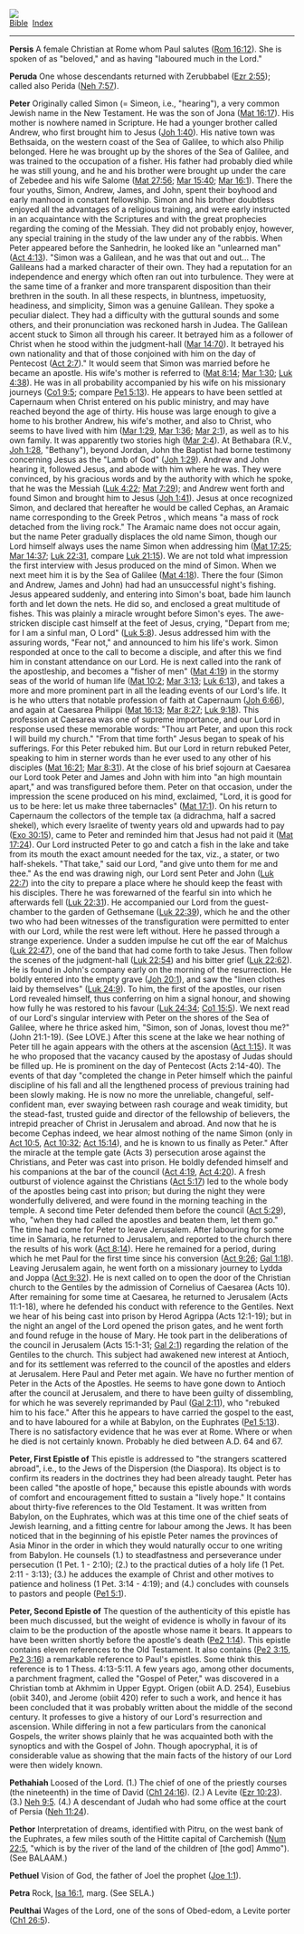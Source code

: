 [![](../../cdshop/ithlogo.png)](../../index)  
[Bible](../index)  [Index](index) 

------------------------------------------------------------------------

<span id="000">**Persis**</span> A female Christian at Rome whom Paul
salutes ([Rom 16:12](../kjv/rom016.htm#012)). She is spoken of as
"beloved," and as having "laboured much in the Lord."

<span id="001">**Peruda**</span> One whose descendants returned with
Zerubbabel ([Ezr 2:55](../kjv/ezr002.htm#055)); called also Perida ([Neh
7:57](../kjv/neh007.htm#057)).

<span id="002">**Peter**</span> Originally called Simon (= Simeon, i.e.,
"hearing"), a very common Jewish name in the New Testament. He was the
son of Jona ([Mat 16:17](../kjv/mat016.htm#017)). His mother is nowhere
named in Scripture. He had a younger brother called Andrew, who first
brought him to Jesus ([Joh 1:40](../kjv/joh001.htm#040)). His native
town was Bethsaida, on the western coast of the Sea of Galilee, to which
also Philip belonged. Here he was brought up by the shores of the Sea of
Galilee, and was trained to the occupation of a fisher. His father had
probably died while he was still young, and he and his brother were
brought up under the care of Zebedee and his wife Salome ([Mat
27:56](../kjv/mat027.htm#056); [Mar 15:40](../kjv/mar015.htm#040); [Mar
16:1](../kjv/mar016.htm#001)). There the four youths, Simon, Andrew,
James, and John, spent their boyhood and early manhood in constant
fellowship. Simon and his brother doubtless enjoyed all the advantages
of a religious training, and were early instructed in an acquaintance
with the Scriptures and with the great prophecies regarding the coming
of the Messiah. They did not probably enjoy, however, any special
training in the study of the law under any of the rabbis. When Peter
appeared before the Sanhedrin, he looked like an "unlearned man" ([Act
4:13](../kjv/act004.htm#013)). "Simon was a Galilean, and he was that
out and out... The Galileans had a marked character of their own. They
had a reputation for an independence and energy which often ran out into
turbulence. They were at the same time of a franker and more transparent
disposition than their brethren in the south. In all these respects, in
bluntness, impetuosity, headiness, and simplicity, Simon was a genuine
Galilean. They spoke a peculiar dialect. They had a difficulty with the
guttural sounds and some others, and their pronunciation was reckoned
harsh in Judea. The Galilean accent stuck to Simon all through his
career. It betrayed him as a follower of Christ when he stood within the
judgment-hall ([Mar 14:70](../kjv/mar014.htm#070)). It betrayed his own
nationality and that of those conjoined with him on the day of Pentecost
([Act 2:7](../kjv/act002.htm#007))." It would seem that Simon was
married before he became an apostle. His wife's mother is referred to
([Mat 8:14](../kjv/mat008.htm#014); [Mar 1:30](../kjv/mar001.htm#030);
[Luk 4:38](../kjv/luk004.htm#038)). He was in all probability
accompanied by his wife on his missionary journeys ([Co1
9:5](../kjv/co1009.htm#005); compare [Pe1 5:13](../kjv/pe1005.htm#013)).
He appears to have been settled at Capernaum when Christ entered on his
public ministry, and may have reached beyond the age of thirty. His
house was large enough to give a home to his brother Andrew, his wife's
mother, and also to Christ, who seems to have lived with him ([Mar
1:29](../kjv/mar001.htm#029), [Mar 1:36](../kjv/mar001.htm#036); [Mar
2:1](../kjv/mar002.htm#001)), as well as to his own family. It was
apparently two stories high ([Mar 2:4](../kjv/mar002.htm#004)). At
Bethabara (R.V., [Joh 1:28](../kjv/joh001.htm#028), "Bethany"), beyond
Jordan, John the Baptist had borne testimony concerning Jesus as the
"Lamb of God" ([Joh 1:29](../kjv/joh001.htm#029)). Andrew and John
hearing it, followed Jesus, and abode with him where he was. They were
convinced, by his gracious words and by the authority with which he
spoke, that he was the Messiah ([Luk 4:22](../kjv/luk004.htm#022); [Mat
7:29](../kjv/mat007.htm#029)); and Andrew went forth and found Simon and
brought him to Jesus ([Joh 1:41](../kjv/joh001.htm#041)). Jesus at once
recognized Simon, and declared that hereafter he would be called Cephas,
an Aramaic name corresponding to the Greek Petros , which means "a mass
of rock detached from the living rock." The Aramaic name does not occur
again, but the name Peter gradually displaces the old name Simon, though
our Lord himself always uses the name Simon when addressing him ([Mat
17:25](../kjv/mat017.htm#025); [Mar 14:37](../kjv/mar014.htm#037); [Luk
22:31](../kjv/luk022.htm#031), compare [Luk
21:15](../kjv/luk021.htm#015)). We are not told what impression the
first interview with Jesus produced on the mind of Simon. When we next
meet him it is by the Sea of Galilee ([Mat
4:18](../kjv/mat004.htm#018)). There the four (Simon and Andrew, James
and John) had had an unsuccessful night's fishing. Jesus appeared
suddenly, and entering into Simon's boat, bade him launch forth and let
down the nets. He did so, and enclosed a great multitude of fishes. This
was plainly a miracle wrought before Simon's eyes. The awe-stricken
disciple cast himself at the feet of Jesus, crying, "Depart from me; for
I am a sinful man, O Lord" ([Luk 5:8](../kjv/luk005.htm#008)). Jesus
addressed him with the assuring words, "Fear not," and announced to him
his life's work. Simon responded at once to the call to become a
disciple, and after this we find him in constant attendance on our Lord.
He is next called into the rank of the apostleship, and becomes a
"fisher of men" ([Mat 4:19](../kjv/mat004.htm#019)) in the stormy seas
of the world of human life ([Mat 10:2](../kjv/mat010.htm#002); [Mar
3:13](../kjv/mar003.htm#013); [Luk 6:13](../kjv/luk006.htm#013)), and
takes a more and more prominent part in all the leading events of our
Lord's life. It is he who utters that notable profession of faith at
Capernaum ([Joh 6:66](../kjv/joh006.htm#066)), and again at Caesarea
Philippi ([Mat 16:13](../kjv/mat016.htm#013); [Mar
8:27](../kjv/mar008.htm#027); [Luk 9:18](../kjv/luk009.htm#018)). This
profession at Caesarea was one of supreme importance, and our Lord in
response used these memorable words: "Thou art Peter, and upon this rock
I will build my church." "From that time forth" Jesus began to speak of
his sufferings. For this Peter rebuked him. But our Lord in return
rebuked Peter, speaking to him in sterner words than he ever used to any
other of his disciples ([Mat 16:21](../kjv/mat016.htm#021); [Mar
8:31](../kjv/mar008.htm#031)). At the close of his brief sojourn at
Caesarea our Lord took Peter and James and John with him into "an high
mountain apart," and was transfigured before them. Peter on that
occasion, under the impression the scene produced on his mind,
exclaimed, "Lord, it is good for us to be here: let us make three
tabernacles" ([Mat 17:1](../kjv/mat017.htm#001)). On his return to
Capernaum the collectors of the temple tax (a didrachma, half a sacred
shekel), which every Israelite of twenty years old and upwards had to
pay ([Exo 30:15](../kjv/exo030.htm#015)), came to Peter and reminded him
that Jesus had not paid it ([Mat 17:24](../kjv/mat017.htm#024)). Our
Lord instructed Peter to go and catch a fish in the lake and take from
its mouth the exact amount needed for the tax, viz., a stater, or two
half-shekels. "That take," said our Lord, "and give unto them for me and
thee." As the end was drawing nigh, our Lord sent Peter and John ([Luk
22:7](../kjv/luk022.htm#007)) into the city to prepare a place where he
should keep the feast with his disciples. There he was forewarned of the
fearful sin into which he afterwards fell ([Luk
22:31](../kjv/luk022.htm#031)). He accompanied our Lord from the
guest-chamber to the garden of Gethsemane ([Luk
22:39](../kjv/luk022.htm#039)), which he and the other two who had been
witnesses of the transfiguration were permitted to enter with our Lord,
while the rest were left without. Here he passed through a strange
experience. Under a sudden impulse he cut off the ear of Malchus ([Luk
22:47](../kjv/luk022.htm#047)), one of the band that had come forth to
take Jesus. Then follow the scenes of the judgment-hall ([Luk
22:54](../kjv/luk022.htm#054)) and his bitter grief ([Luk
22:62](../kjv/luk022.htm#062)). He is found in John's company early on
the morning of the resurrection. He boldly entered into the empty grave
([Joh 20:1](../kjv/joh020.htm#001)), and saw the "linen clothes laid by
themselves" ([Luk 24:9](../kjv/luk024.htm#009)). To him, the first of
the apostles, our risen Lord revealed himself, thus conferring on him a
signal honour, and showing how fully he was restored to his favour ([Luk
24:34](../kjv/luk024.htm#034); [Co1 15:5](../kjv/co1015.htm#005)). We
next read of our Lord's singular interview with Peter on the shores of
the Sea of Galilee, where he thrice asked him, "Simon, son of Jonas,
lovest thou me?" (John 21:1-19). (See LOVE.) After this scene at the
lake we hear nothing of Peter till he again appears with the others at
the ascension ([Act 1:15](../kjv/act001.htm#015)). It was he who
proposed that the vacancy caused by the apostasy of Judas should be
filled up. He is prominent on the day of Pentecost (Acts 2:14-40). The
events of that day "completed the change in Peter himself which the
painful discipline of his fall and all the lengthened process of
previous training had been slowly making. He is now no more the
unreliable, changeful, self-confident man, ever swaying between rash
courage and weak timidity, but the stead-fast, trusted guide and
director of the fellowship of believers, the intrepid preacher of Christ
in Jerusalem and abroad. And now that he is become Cephas indeed, we
hear almost nothing of the name Simon (only in [Act
10:5](../kjv/act010.htm#005), [Act 10:32](../kjv/act010.htm#032); [Act
15:14](../kjv/act015.htm#014)), and he is known to us finally as Peter."
After the miracle at the temple gate (Acts 3) persecution arose against
the Christians, and Peter was cast into prison. He boldly defended
himself and his companions at the bar of the council ([Act
4:19](../kjv/act004.htm#019), [Act 4:20](../kjv/act004.htm#020)). A
fresh outburst of violence against the Christians ([Act
5:17](../kjv/act005.htm#017)) led to the whole body of the apostles
being cast into prison; but during the night they were wonderfully
delivered, and were found in the morning teaching in the temple. A
second time Peter defended them before the council ([Act
5:29](../kjv/act005.htm#029)), who, "when they had called the apostles
and beaten them, let them go." The time had come for Peter to leave
Jerusalem. After labouring for some time in Samaria, he returned to
Jerusalem, and reported to the church there the results of his work
([Act 8:14](../kjv/act008.htm#014)). Here he remained for a period,
during which he met Paul for the first time since his conversion ([Act
9:26](../kjv/act009.htm#026); [Gal 1:18](../kjv/gal001.htm#018)).
Leaving Jerusalem again, he went forth on a missionary journey to Lydda
and Joppa ([Act 9:32](../kjv/act009.htm#032)). He is next called on to
open the door of the Christian church to the Gentiles by the admission
of Cornelius of Caesarea (Acts 10). After remaining for some time at
Caesarea, he returned to Jerusalem (Acts 11:1-18), where he defended his
conduct with reference to the Gentiles. Next we hear of his being cast
into prison by Herod Agrippa (Acts 12:1-19); but in the night an angel
of the Lord opened the prison gates, and he went forth and found refuge
in the house of Mary. He took part in the deliberations of the council
in Jerusalem (Acts 15:1-31; [Gal 2:1](../kjv/gal002.htm#001)) regarding
the relation of the Gentiles to the church. This subject had awakened
new interest at Antioch, and for its settlement was referred to the
council of the apostles and elders at Jerusalem. Here Paul and Peter met
again. We have no further mention of Peter in the Acts of the Apostles.
He seems to have gone down to Antioch after the council at Jerusalem,
and there to have been guilty of dissembling, for which he was severely
reprimanded by Paul ([Gal 2:11](../kjv/gal002.htm#011)), who "rebuked
him to his face." After this he appears to have carried the gospel to
the east, and to have laboured for a while at Babylon, on the Euphrates
([Pe1 5:13](../kjv/pe1005.htm#013)). There is no satisfactory evidence
that he was ever at Rome. Where or when he died is not certainly known.
Probably he died between A.D. 64 and 67.

<span id="003">**Peter, First Epistle of**</span> This epistle is
addressed to "the strangers scattered abroad", i.e., to the Jews of the
Dispersion (the Diaspora). Its object is to confirm its readers in the
doctrines they had been already taught. Peter has been called "the
apostle of hope," because this epistle abounds with words of comfort and
encouragement fitted to sustain a "lively hope." It contains about
thirty-five references to the Old Testament. It was written from
Babylon, on the Euphrates, which was at this time one of the chief seats
of Jewish learning, and a fitting centre for labour among the Jews. It
has been noticed that in the beginning of his epistle Peter names the
provinces of Asia Minor in the order in which they would naturally occur
to one writing from Babylon. He counsels (1.) to steadfastness and
perseverance under persecution (1 Pet. 1 - 2:10); (2.) to the practical
duties of a holy life (1 Pet. 2:11 - 3:13); (3.) he adduces the example
of Christ and other motives to patience and holiness (1 Pet. 3:14 -
4:19); and (4.) concludes with counsels to pastors and people ([Pe1
5:1](../kjv/pe1005.htm#001)).

<span id="004">**Peter, Second Epistle of**</span> The question of the
authenticity of this epistle has been much discussed, but the weight of
evidence is wholly in favour of its claim to be the production of the
apostle whose name it bears. It appears to have been written shortly
before the apostle's death ([Pe2 1:14](../kjv/pe2001.htm#014)). This
epistle contains eleven references to the Old Testament. It also
contains ([Pe2 3:15](../kjv/pe2003.htm#015), [Pe2
3:16](../kjv/pe2003.htm#016)) a remarkable reference to Paul's epistles.
Some think this reference is to 1 Thess. 4:13-5:11. A few years ago,
among other documents, a parchment fragment, called the "Gospel of
Peter," was discovered in a Christian tomb at Akhmim in Upper Egypt.
Origen (obiit A.D. 254), Eusebius (obiit 340), and Jerome (obiit 420)
refer to such a work, and hence it has been concluded that it was
probably written about the middle of the second century. It professes to
give a history of our Lord's resurrection and ascension. While differing
in not a few particulars from the canonical Gospels, the writer shows
plainly that he was acquainted both with the synoptics and with the
Gospel of John. Though apocryphal, it is of considerable value as
showing that the main facts of the history of our Lord were then widely
known.

<span id="005">**Pethahiah**</span> Loosed of the Lord. (1.) The chief
of one of the priestly courses (the nineteenth) in the time of David
([Ch1 24:16](../kjv/ch1024.htm#016)). (2.) A Levite ([Ezr
10:23](../kjv/ezr010.htm#023)). (3.) [Neh 9:5](../kjv/neh009.htm#005).
(4.) A descendant of Judah who had some office at the court of Persia
([Neh 11:24](../kjv/neh011.htm#024)).

<span id="006">**Pethor**</span> Interpretation of dreams, identified
with Pitru, on the west bank of the Euphrates, a few miles south of the
Hittite capital of Carchemish ([Num 22:5](../kjv/num022.htm#005), "which
is by the river of the land of the children of \[the god\] Ammo"). (See
BALAAM.)

<span id="007">**Pethuel**</span> Vision of God, the father of Joel the
prophet ([Joe 1:1](../kjv/joe001.htm#001)).

<span id="008">**Petra**</span> Rock, [Isa 16:1](../kjv/isa016.htm#001),
marg. (See SELA.)

<span id="009">**Peulthai**</span> Wages of the Lord, one of the sons of
Obed-edom, a Levite porter ([Ch1 26:5](../kjv/ch1026.htm#005)).
